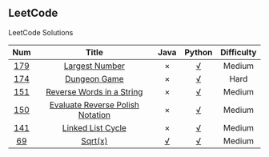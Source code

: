 LeetCode
----------
LeetCode Solutions

| Num  |    Title | Java |Python|Difficulty|
|:-----: |:-----------:|:-----:|:-----:|:-----:|
|[179][179]|[Largest Number][179]|×|[√](./python/179/Solution.py)|Medium|
|[174][174]|[Dungeon Game][174]|×|[√](./python/174/Solution.py)|Hard|
|[151][151]|[Reverse Words in a String][151]|×|[√](./python/151/Solution.py)|Medium|
|[150][150]|[Evaluate Reverse Polish Notation][150]|×|[√](./python/150/Solution.py)|Medium|
|[141][141]|[Linked List Cycle][141]|×|[√](./python/141/Solution.py)|Medium|
|[69][69]|[Sqrt(x)][69]|[√](./java/69/Solution.java)|[√](./python/69/Solution.py)|Medium|

[69]:https://oj.leetcode.com/problems/sqrtx/
[141]:https://oj.leetcode.com/problems/linked-list-cycle/
[150]:https://oj.leetcode.com/problems/evaluate-reverse-polish-notation/
[151]:https://oj.leetcode.com/problems/reverse-words-in-a-string/
[174]:https://oj.leetcode.com/problems/dungeon-game/
[179]:https://oj.leetcode.com/problems/largest-number/

